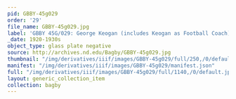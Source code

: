 ```yaml
---
pid: GBBY-45g029
order: '29'
file_name: GBBY-45g029.jpg
label: 'GBBY 45G/029: George Keogan (includes Keogan as Football Coach) - c1920-1930s'
_date: 1920-1930s
object_type: glass plate negative
source: http://archives.nd.edu/Bagby/GBBY-45g029.jpg
thumbnail: "/img/derivatives/iiif/images/GBBY-45g029/full/250,/0/default.jpg"
manifest: "/img/derivatives/iiif/images/GBBY-45g029/manifest.json"
full: "/img/derivatives/iiif/images/GBBY-45g029/full/1140,/0/default.jpg"
layout: generic_collection_item
collection: bagby
---
```


